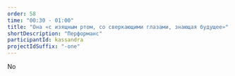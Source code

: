 ```yaml
---
order: 58
time: "00:30 - 01:00"
title: "Она «с изящным ртом, со сверкающими глазами, знающая будущее»"
shortDescription: "Перформанс"
participantId: kassandra
projectIdSuffix: "-one"
---
```


No
